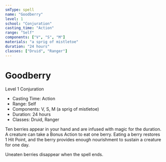 ```yaml
---
smType: spell
name: "Goodberry"
level: 1
school: "Conjuration"
casting_time: "Action"
range: "Self"
components: ["V", "S", "M"]
materials: "a sprig of mistletoe"
duration: "24 hours"
classes: ["Druid", "Ranger"]
---
```


# Goodberry
Level 1 Conjuration

- Casting Time: Action
- Range: Self
- Components: V, S, M (a sprig of mistletoe)
- Duration: 24 hours
- Classes: Druid, Ranger

Ten berries appear in your hand and are infused with magic for the duration. A creature can take a Bonus Action to eat one berry. Eating a berry restores 1 Hit Point, and the berry provides enough nourishment to sustain a creature for one day.

Uneaten berries disappear when the spell ends.
